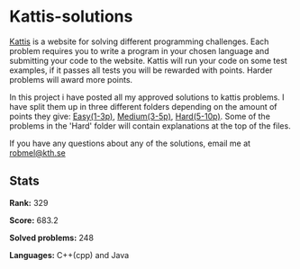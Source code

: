# Kattis-solutions
[Kattis](https://open.kattis.com) is a website for solving different programming challenges. Each problem requires you to write a program in your chosen language and submitting your code to the website. Kattis will run your code on some test examples, if it passes all tests you will be rewarded with points. Harder problems will award more points.

In this project i have posted all my approved solutions to kattis problems. I have split them up in three different folders depending on the amount of points they give: [Easy(1-3p)](https://github.com/Robert-Mellberg/Kattis-solutions/tree/master/Easy%20(1-3p)), [Medium(3-5p)](https://github.com/Robert-Mellberg/Kattis-solutions/tree/master/Medium(3-5p)), [Hard(5-10p)](https://github.com/Robert-Mellberg/Kattis-solutions/tree/master/Hard(5-10p)). Some of the problems in the 'Hard' folder will contain explanations at the top of the files.

If you have any questions about any of the solutions, email me at robmel@kth.se


## Stats
**Rank:** 329

**Score:** 683.2

**Solved problems:** 248

**Languages:** C++(cpp) and Java

